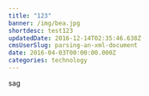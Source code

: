 ```yaml
---
title: "123"
banner: /img/bea.jpg
shortdesc: test123
updatedDate: 2016-12-14T02:35:46.638Z
cmsUserSlug: parsing-an-xml-document
date: 2016-04-03T00:00:00.000Z
categories: technology
---
```


sag